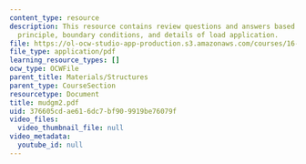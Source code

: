 ```yaml
---
content_type: resource
description: This resource contains review questions and answers based on St. Venant's
  principle, boundary conditions, and details of load application.
file: https://ol-ocw-studio-app-production.s3.amazonaws.com/courses/16-01-unified-engineering-i-ii-iii-iv-fall-2005-spring-2006/376605cdae616dc7bf909919be76079f_mudgm2.pdf
file_type: application/pdf
learning_resource_types: []
ocw_type: OCWFile
parent_title: Materials/Structures
parent_type: CourseSection
resourcetype: Document
title: mudgm2.pdf
uid: 376605cd-ae61-6dc7-bf90-9919be76079f
video_files:
  video_thumbnail_file: null
video_metadata:
  youtube_id: null
---
```

